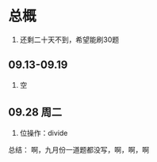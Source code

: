 # 总概1. 还剩二十天不到，希望能刷30题## 09.13-09.19 1. 空## 09.28 周二1. 位操作：divide总结：    啊，九月份一道题都没写，啊，啊，啊